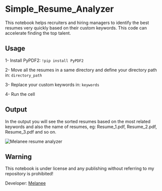 # Simple_Resume_Analyzer


This notebook helps recruiters and hiring managers to identify the best resumes very quickly based on their custom keywords. This code can accelerate finding the top talent.


## Usage

1- Install PyPDF2: ``` !pip install PyPDF2 ```

2- Move all the resumes in a same directory  and define your directory path in: ``` directory_path ```

3- Replace your custom keywords in: ``` keywords ```

4- Run the cell

## Output
In the output you will see the sorted resumes based on the most related keywords and also the name of resumes, eg: Resume_1.pdf, Resume_2.pdf, Resume_3.pdf and so on.

![Melanee resume analyzer](https://github.com/user-attachments/assets/4346c92a-8b89-45e7-b92a-773a82d91d25)


## Warning

This notebook is under license and any publishing without referring to my repository is prohibited!

Developer: [Melanee](https://github.com/Melanee-Melanee/Resume_Analyzer)
